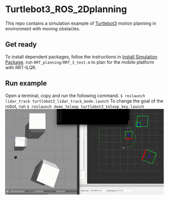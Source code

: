 # Turtlebot3_ROS_2Dplanning

This repo contains a simulation example of [Turtlebot3](https://emanual.robotis.com/docs/en/platform/turtlebot3/overview/#overview) motion planning in environment with moving obstacles. 


## Get ready

To install dependent packages, folloe the instructions in [Install Simulation Package](https://emanual.robotis.com/docs/en/platform/turtlebot3/simulation/#gazebo-simulation). 
run `RRT_planning/RRT_3_test.m` to plan for the mobile platform with RRT-ILQR.


## Run example

Open a terminal, copy and run the following command.
`$ roslaunch lidar_track turtlebot3_lidar_track_mode.launch`
To change the goal of the robot, run
`$ roslaunch demo_teleop turtlebot3_teleop_key.launch`
![GitHub Logo](/pic/2d_demo.gif)
